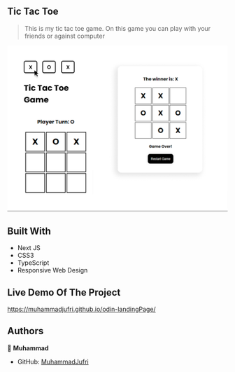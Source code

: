 ## Tic Tac Toe

> This is my tic tac toe game. On this game you can play with your friends or against computer

![screenshot](screenshot.png)

## Built With

- Next JS
- CSS3
- TypeScript
- Responsive Web Design

## Live Demo Of The Project

https://muhammadjufri.github.io/odin-landingPage/

## Authors

👤 **Muhammad**

- GitHub: [MuhammadJufri](https://github.com/MuhammadJufri)
